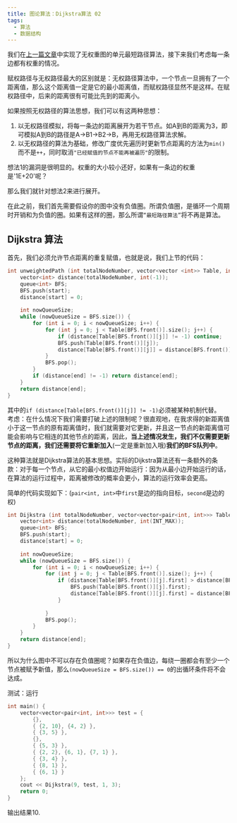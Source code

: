 ```yaml
---
title: 图论算法：Dijkstra算法 02
tags: 
  - 算法
  - 数据结构
---
```


我们在[上一篇文章](https://amachi.com.cn/_posts/2020-04-15-dijkstra1/)中实现了无权重图的单元最短路径算法，接下来我们考虑每一条边都有权重的情况。  

赋权路径与无权路径最大的区别就是：无权路径算法中，一个节点一旦拥有了一个距离值，那么这个距离值一定是它的最小距离值，而赋权路径显然不是这样。在赋权路径中，后来的距离很有可能比先到的距离小。  

如果按照无权路径的算法思想，我们可以有这两种思想：

1. 以无权路径模拟，将每一条边的距离展开为若干节点。如A到B的距离为3，即可模拟A到B的路径是A->B1->B2->B，再用无权路径算法求解。
2. 以无权路径的算法为基础，修改广度优先遍历时更新节点距离的方法为`min()`而不是`++`，同时取消`"已经赋值的节点不能再被遍历"`的限制。
  
想法1的漏洞是很明显的。权重的大小较小还好，如果有一条边的权重是'1E+20'呢？

那么我们就针对想法2来进行展开。
  
在此之前，我们首先需要假设你的图中没有负值圈。所谓负值圈，是循环一个周期时开销和为负值的圈。如果有这样的圈，那么所谓`“最短路径算法”`将不再是算法。

## Dijkstra 算法

首先，我们必须允许节点距离的重复赋值，也就是说，我们上节的代码：

```cpp
int unweightedPath (int totalNodeNumber, vector<vector <int>> Table, int start, int end) {
    vector<int> distance(totalNodeNumber, int(-1));
    queue<int> BFS;
    BFS.push(start);
    distance[start] = 0;
    
    int nowQueueSize;
    while (nowQueueSize = BFS.size()) {
        for (int i = 0; i < nowQueueSize; i++) {
            for (int j = 0; j < Table[BFS.front()].size(); j++) {
                if (distance[Table[BFS.front()][j]] != -1) continue;
                BFS.push(Table[BFS.front()][j]);
                distance[Table[BFS.front()][j]] = distance[BFS.front()] + 1;
            }
            BFS.pop();
        }
        if (distance[end] != -1) return distance[end];
    }
    return distance[end];
}
```

其中的`if (distance[Table[BFS.front()][j]] != -1)`必须被某种机制代替。  
考虑：在什么情况下我们需要打破上述的限制呢？很直观地，在我求得的新距离值小于这一节点的原有距离值时，我们就需要对它更新，并且这一节点的新距离值可能会影响与它相连的其他节点的距离，因此，**当上述情况发生，我们不仅需要更新节点的距离，我们还需要将它重新加入**(一定是重新加入哦)**我们的BFS队列中**。  

这种算法就是Dijkstra算法的基本思想。实际的Dijkstra算法还有一条额外的条款：对于每一个节点，从它的最小权值边开始运行：因为从最小边开始运行的话，在算法的运行过程中，距离被修改的概率会更小，算法的运行效率会更高。

简单的代码实现如下：(`pair<int, int>`中`first`是边的指向目标，`second`是边的权)

```cpp
int Dijkstra (int totalNodeNumber, vector<vector<pair<int, int>>> Table, int start, int end) {
    vector<int> distance(totalNodeNumber, int(INT_MAX));
    queue<int> BFS;
    BFS.push(start);
    distance[start] = 0;
    
    int nowQueueSize;
    while (nowQueueSize = BFS.size()) {
        for (int i = 0; i < nowQueueSize; i++) {
            for (int j = 0; j < Table[BFS.front()].size(); j++) {
                if (distance[Table[BFS.front()][j].first] > distance[BFS.front()] + Table[BFS.front()][j].second){
                    BFS.push(Table[BFS.front()][j].first);
                    distance[Table[BFS.front()][j].first] = distance[BFS.front()] + Table[BFS.front()][j].second;
                }
                
            }
            BFS.pop();
        }
    }
    return distance[end];
}
```

所以为什么图中不可以存在负值圈呢？如果存在负值边，每绕一圈都会有至少一个节点被赋予新值，那么`(nowQueueSize = BFS.size()) == 0`的出循环条件将不会达成。

测试：运行

```cpp
int main() {
    vector<vector<pair<int, int>>> test = {
        {}, 
        { {2, 10}, {4, 2} }, 
        { {3, 5} }, 
        {}, 
        { {5, 3} }, 
        { {2, 2}, {6, 1}, {7, 1} }, 
        { {3, 4} }, 
        { {8, 1} }, 
        { {6, 1} }
    };
    cout << Dijkstra(9, test, 1, 3);
    return 0;
}
```

输出结果10.

